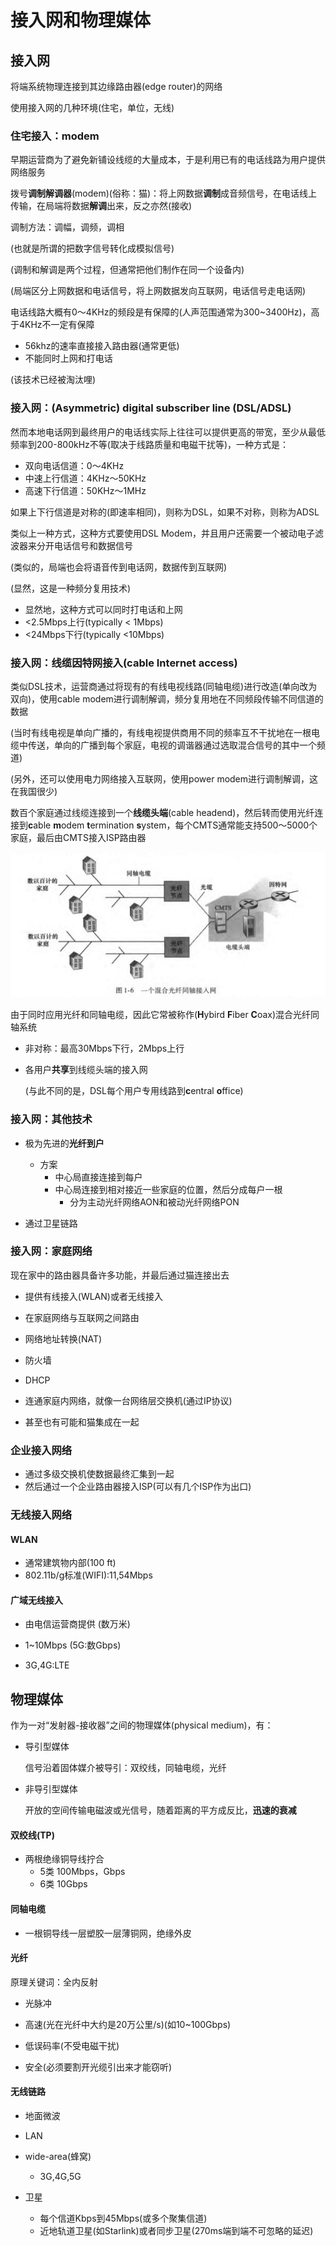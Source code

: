 # 接入网和物理媒体

## 接入网

将端系统物理连接到其边缘路由器(edge router)的网络

使用接入网的几种环境(住宅，单位，无线)

### 住宅接入：modem

早期运营商为了避免新铺设线缆的大量成本，于是利用已有的电话线路为用户提供网络服务

拨号**调制解调器**(modem)(俗称：猫)：将上网数据**调制**成音频信号，在电话线上传输，在局端将数据**解调**出来，反之亦然(接收)

调制方法：调幅，调频，调相

(也就是所谓的把数字信号转化成模拟信号)

(调制和解调是两个过程，但通常把他们制作在同一个设备内)

(局端区分上网数据和电话信号，将上网数据发向互联网，电话信号走电话网)

电话线路大概有0～4KHz的频段是有保障的(人声范围通常为300~3400Hz)，高于4KHz不一定有保障

- 56khz的速率直接接入路由器(通常更低)
- 不能同时上网和打电话

(该技术已经被淘汰哩)

### 接入网：(Asymmetric) digital subscriber line (DSL/ADSL)

然而本地电话网到最终用户的电话线实际上往往可以提供更高的带宽，至少从最低频率到200-800kHz不等(取决于线路质量和电磁干扰等)，一种方式是：

- 双向电话信道：0～4KHz
- 中速上行信道：4KHz～50KHz
- 高速下行信道：50KHz～1MHz

如果上下行信道是对称的(即速率相同)，则称为DSL，如果不对称，则称为ADSL

类似上一种方式，这种方式要使用DSL Modem，并且用户还需要一个被动电子滤波器来分开电话信号和数据信号

(类似的，局端也会将语音传到电话网，数据传到互联网)

(显然，这是一种频分复用技术)

- 显然地，这种方式可以同时打电话和上网
- <2.5Mbps上行(typically < 1Mbps)
- <24Mbps下行(typically <10Mbps)

### 接入网：线缆因特网接入(cable Internet access)

类似DSL技术，运营商通过将现有的有线电视线路(同轴电缆)进行改造(单向改为双向)，使用cable modem进行调制解调，频分复用地在不同频段传输不同信道的数据

(当时有线电视是单向广播的，有线电视提供商用不同的频率互不干扰地在一根电缆中传送，单向的广播到每个家庭，电视的调谐器通过选取混合信号的其中一个频道)

(另外，还可以使用电力网络接入互联网，使用power modem进行调制解调，这在我国很少)

数百个家庭通过线缆连接到一个**线缆头端**(cable headend)，然后转而使用光纤连接到**c**able **m**odem **t**ermination **s**ystem，每个CMTS通常能支持500～5000个家庭，最后由CMTS接入ISP路由器

![](../image/HFC.png)

由于同时应用光纤和同轴电缆，因此它常被称作(**H**ybird **F**iber **C**oax)混合光纤同轴系统

- 非对称：最高30Mbps下行，2Mbps上行

- 各用户**共享**到线缆头端的接入网

  (与此不同的是，DSL每个用户专用线路到**c**entral **o**ffice)

### 接入网：其他技术

- 极为先进的**光纤到户**
  - 方案
    - 中心局直接连接到每户
    - 中心局连接到相对接近一些家庭的位置，然后分成每户一根
      - 分为主动光纤网络AON和被动光纤网络PON

- 通过卫星链路

### 接入网：家庭网络

现在家中的路由器具备许多功能，并最后通过猫连接出去

- 提供有线接入(WLAN)或者无线接入

- 在家庭网络与互联网之间路由
- 网络地址转换(NAT)
- 防火墙
- DHCP
- 连通家庭内网络，就像一台网络层交换机(通过IP协议)
- 甚至也有可能和猫集成在一起

### 企业接入网络

- 通过多级交换机使数据最终汇集到一起
- 然后通过一个企业路由器接入ISP(可以有几个ISP作为出口)

### 无线接入网络

#### WLAN

- 通常建筑物内部(100 ft)
- 802.11b/g标准(WIFI):11,54Mbps

#### 广域无线接入

- 由电信运营商提供 (数万米)
- 1~10Mbps (5G:数Gbps)

- 3G,4G:LTE

## 物理媒体

作为一对“发射器-接收器”之间的物理媒体(physical medium)，有：

- 导引型媒体

  信号沿着固体媒介被导引：双绞线，同轴电缆，光纤

- 非导引型媒体

  开放的空间传输电磁波或光信号，随着距离的平方成反比，**迅速的衰减**

#### 双绞线(TP)

- 两根绝缘铜导线拧合
  - 5类 100Mbps，Gbps
  - 6类 10Gbps

#### 同轴电缆

- 一根铜导线一层塑胶一层薄铜网，绝缘外皮

#### 光纤

原理关键词：全内反射

- 光脉冲
- 高速(光在光纤中大约是20万公里/s)(如10~100Gbps)

- 低误码率(不受电磁干扰)
- 安全(必须要割开光缆引出来才能窃听)

#### 无线链路

- 地面微波
- LAN
- wide-area(蜂窝)
  - 3G,4G,5G

- 卫星
  - 每个信道Kbps到45Mbps(或多个聚集信道)
  - 近地轨道卫星(如Starlink)或者同步卫星(270ms端到端不可忽略的延迟)
